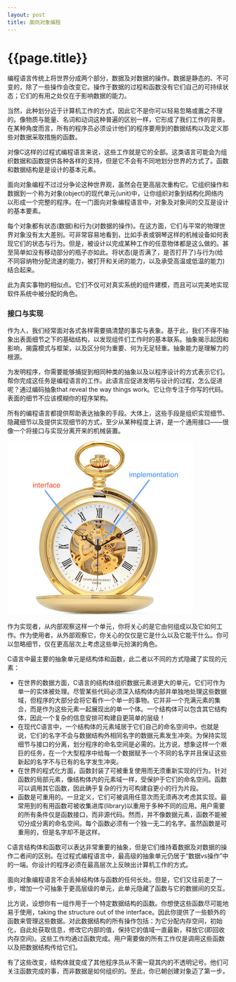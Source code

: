```yaml
---
layout: post
title: 面向对象编程
---
```

{{page.title}}
==================

编程语言传统上将世界分成两个部分，数据及对数据的操作。数据是静态的、不可变的，除了一些操作会改变它。操作于数据的过程和函数没有它们自己的可持续状态；它们的有用之处仅在于影响数据的能力。

当然，此种划分近于计算机工作的方式，因此它不是你可以轻易忽略或置之不理的。像物质与能量、名词和动词这种普遍的区别一样，它形成了我们工作的背景。在某种角度而言，所有的程序员必须设计他们的程序要用到的数据结构以及定义那些对数据采取措施的函数。

对像C这样的过程式编程语言来说，这些工作就是它的全部。这类语言可能会为组织数据和函数提供各种各样的支持，但是它不会有不同地划分世界的方式了。函数和数据结构是是设计的基本元素。

面向对象编程不过过分争论这种世界观，虽然会在更高层次重构它。它组织操作和数据到一个称为对象(object)的现代单元(unit)中，让你组织对象到结构化网络内以形成一个完整的程序。在一门面向对象编程语言中，对象及对象间的交互是设计的基本要素。

每个对象都有状态(数据)和行为(对数据的操作)。在这方面，它们与平常的物理世界对象没有太大差别。可非常容易地看到，比如手表或钢琴这样的机械设备如何表现它们的状态与行为。但是，被设计以完成某种工作的任意物体都是这么做的。甚至简单如没有移动部分的瓶子亦如此。将状态(是否满了，是否打开了)与行为(给不同容纳物分配流速的能力，被打开和关闭的能力，以及承受高温或低温的能力)结合起来。

此为真实事物的相似点。它们不仅可对真实系统的组件建模，而且可以完美地实现软件系统中被分配的角色。
### 接口与实现
作为人，我们经常面对各式各样需要搞清楚的事实与表象。基于此，我们不得不抽象出表面细节之下的基础结构，以发现组件们工作时的基本联系。抽象揭示起因和影响，揭露模式与框架，以及区分何为重要、何为无足轻重。抽象能力是理解力的根源。

为发明程序，你需要能够捕捉到相同种类的抽象以及以程序设计的方式表示它们。帮你完成这任务是编程语言的工作。此语言应促进发明与设计的过程，怎么促进呢？通过编码抽象that reveal the way things work。它让你专注于你写的代码。表面的细节不应该模糊你的程序架构。

所有的编程语言都提供帮助表达抽象的手段。大体上，这些手段是组织实现细节、隐藏细节以及提供实现细节的方式，至少从某种程度上讲，是一个通用接口——很像一个将接口与实现分离开来的机械装置。

<img src="/images/posts/2019-01-15/interfaceAndImplementation.jpg">

作为实现者，从内部观察这样一个单元，你将关心的是它由何组成以及它如何工作。作为使用者，从外部观察它，你关心的仅仅是它是什么以及它能干什么。你可以忽略细节，仅在更高层次上考虑这些单元扮演的角色。

C语言中最主要的抽象单元是结构体和函数，此二者以不同的方式隐藏了实现的元素：
- 在世界的数据方面，C语言的结构体组织数据元素进更大的单元，它们可作为单一的实体被处理。尽管某些代码必须深入结构体内部并单独地处理这些数据域，但程序的大部分会将它看作一个单一的事物。它并非一个充满元素的集合，而是作为这些元素一起展现出的单一个体。一个结构体可以包含其它结构体，因此一个复杂的信息安排可构建自更简单的层级！
- 在现代C语言中，一个结构体的元素域居于它们自己的命名空间中。也就是说，它们的名字不会与数据结构外相同名字的数据元素发生冲突。为保持实现细节与接口的分离，划分程序的命名空间是必需的。比方说，想象这样一个艰巨的任务，在一个大型程序中给每一个数据赋予一个不同的名字并且保证这些新起的名字不与已有的名字发生冲突。
- 在世界的程式化方面，函数封装了可被重复使用而无须重新实现的行为。针对函数的局部元素，像结构体内的元素域一样，受保护于它们的命名空间。函数可以调用其它函数，因此确乎复杂的行为可构建自更小的行为片段。
- 函数是可重用的。一旦定义，它们可被调用任意次而无须再次考虑其实现。最常用到的有用函数可被收集进库(library)以重用于多种不同的应用。用户需要的所有条件仅是函数接口，而非源代码。然而，并不像数据元素，函数不能被切分成分离的命名空间。每个函数必须有一个独一无二的名字。虽然函数是可重用的，但是名字却不是这样。

C语言结构体和函数可以表达非常重要的抽象，但是它们维持着数据及对数据的操作二者间的区别。在过程式编程语言中，最高级的抽象单元仍居于“数据vs操作”中的一端。你设计的程序必须在最高层次上反映出计算机工作的方式。

面向对象编程语言不会丢掉结构体与函数的任何长处。但是，它们又往前走了一步，增加一个可抽象于更高层级的单元，此单元隐藏了函数与它的数据间的交互。

比方说，设想你有一组作用于一个特定数据结构的函数。你想使这些函数尽可能地易于使用，taking the structure out of the interface。因此你提供了一些额外的函数来管理这些数据。对此数据结构的所有操作包括：为它分配内存空间，初始化，自此处获取信息，修改它内部的值，保持它的值域一直最新，释放它(即回收内存空间)。这些工作均通过函数完成。用户需要做的所有工作仅是调用这些函数以及把数据结构传给它们。

有了这些改变，结构体就变成了其他程序员从不需一窥其内的不透明记号。他们可关注函数完成的事，而非数据是如何组织的。至此，你已朝创建对象迈了第一步。
